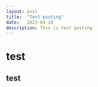 ```yaml
---
layout: post
title:  "Test posting"
date:   2023-04-10
description: This is test posting
---
```


# test

## test
